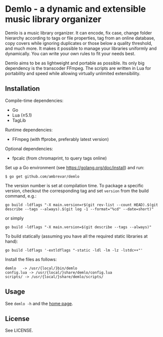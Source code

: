 # Demlo - a dynamic and extensible music library organizer

Demlo is a music library organizer. It can encode, fix case, change folder
hierarchy according to tags or file properties, tag from an online database,
copy covers while ignoring duplicates or those below a quality threshold, and
much more. It makes it possible to manage your libraries uniformly and
dynamically. You can write your own rules to fit your needs best.

Demlo aims to be as lightweight and portable as possible. Its only big
dependency is the transcoder FFmpeg. The scripts are written in Lua for
portability and speed while allowing virtually unlimited extensibility.

## Installation

Compile-time dependencies:

* Go
* Lua (≥5.1)
* TagLib

Runtime dependencies:

* FFmpeg (with ffprobe, preferably latest version)

Optional dependencies:

* fpcalc (from chromaprint, to query tags online)

Set up a Go environment (see <https://golang.org/doc/install>) and run:

	$ go get github.com/ambrevar/demlo

The version number is set at compilation time. To package a specific version,
checkout the corresponding tag and set `version` from the build command, e.g.:

	go build -ldflags "-X main.version=r$(git rev-list --count HEAD).$(git describe --tags --always).$(git log -1 --format="%cd" --date=short)"

or simply

	go build -ldflags "-X main.version=$(git describe --tags --always)"

To build statically (assuming you have all the required static libraries at hand):

	go build -ldflags '-extldflags "-static -ldl -lm -lz -lstdc++"'

Install the files as follows:

	demlo   -> /usr/{local/}bin/demlo
	config.lua -> /usr/{local/}share/demlo/config.lua
	scripts/ -> /usr/{local/}share/demlo/scripts/

## Usage

See `demlo -h` and the [home page](http://ambrevar.bitbucket.io/demlo/).

## License

See LICENSE.
